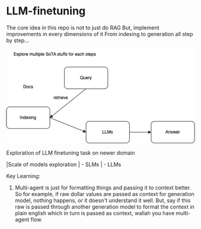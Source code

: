 # LLM-finetuning

The core idea in this repo is not to just do RAG
But, implement improvements in every dimensions of it 
From indexing to generation all step by step...


![Overall RAG FLOW](/assessts/ragflow.drawio.png)

Exploration of LLM finetuning task on newer domain

|Scale of models exploration
| - SLMs
| - LLMs


Key Learning:

1) Multi-agent is just for formatting things and passing it to context better. So for example, if raw dollar values are passed as context for generation model, nothing happens, or it doesn't understand it well. But, say if this raw is passed through another generation model to format the context in plain english which in turn is passed as context, wallah you have multi-agent flow.
